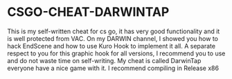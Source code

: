 # CSGO-CHEAT-DARWINTAP
This is my self-written cheat for cs go, it has very good functionality and it is well protected from VAC. On my DARWIN channel, I showed you how to hack EndScene and how to use Kuro Hook to implement it all. A separate respect to you for this graphic hook for all versions, I recommend you to use and do not waste time on self-writing. My cheat is called DarwinTap everyone have a nice game with it. I recommend compiling in Release x86
